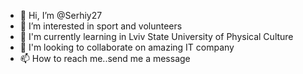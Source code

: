 - 👋 Hi, I’m @Serhiy27
- 👀 I’m interested in sport and volunteers
- 🌱 I'm currently learning in Lviv State University of Physical Culture
- 💞️ I'm looking to collaborate on amazing IT company
- 📫 How to reach me..send me a message

<!---
Sergo27/Sergo27 is a ✨ special ✨ repository because its `README.md` (this file) appears on your GitHub profile.
You can click the Preview link to take a look at your changes.
--->
